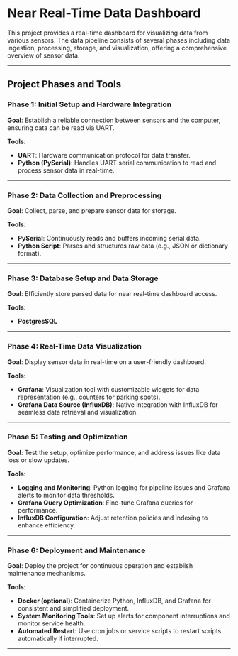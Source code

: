 # Near Real-Time Data Dashboard

This project provides a real-time dashboard for visualizing data from various sensors. The data pipeline consists of several phases including data ingestion, processing, storage, and visualization, offering a comprehensive overview of sensor data.

---

## Project Phases and Tools

### Phase 1: Initial Setup and Hardware Integration
**Goal**: Establish a reliable connection between sensors and the computer, ensuring data can be read via UART.

**Tools**:
- **UART**: Hardware communication protocol for data transfer.
- **Python (PySerial)**: Handles UART serial communication to read and process sensor data in real-time.

---

### Phase 2: Data Collection and Preprocessing
**Goal**: Collect, parse, and prepare sensor data for storage.

**Tools**:
- **PySerial**: Continuously reads and buffers incoming serial data.
- **Python Script**: Parses and structures raw data (e.g., JSON or dictionary format).

---

### Phase 3: Database Setup and Data Storage
**Goal**: Efficiently store parsed data for near real-time dashboard access.

**Tools**:
- **PostgresSQL**
---

### Phase 4: Real-Time Data Visualization
**Goal**: Display sensor data in real-time on a user-friendly dashboard.

**Tools**:
- **Grafana**: Visualization tool with customizable widgets for data representation (e.g., counters for parking spots).
- **Grafana Data Source (InfluxDB)**: Native integration with InfluxDB for seamless data retrieval and visualization.

---

### Phase 5: Testing and Optimization
**Goal**: Test the setup, optimize performance, and address issues like data loss or slow updates.

**Tools**:
- **Logging and Monitoring**: Python logging for pipeline issues and Grafana alerts to monitor data thresholds.
- **Grafana Query Optimization**: Fine-tune Grafana queries for performance.
- **InfluxDB Configuration**: Adjust retention policies and indexing to enhance efficiency.

---

### Phase 6: Deployment and Maintenance
**Goal**: Deploy the project for continuous operation and establish maintenance mechanisms.

**Tools**:
- **Docker (optional)**: Containerize Python, InfluxDB, and Grafana for consistent and simplified deployment.
- **System Monitoring Tools**: Set up alerts for component interruptions and monitor service health.
- **Automated Restart**: Use cron jobs or service scripts to restart scripts automatically if interrupted.

---

